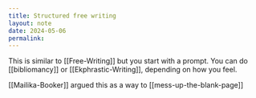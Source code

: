 ```yaml
---
title: Structured free writing
layout: note
date: 2024-05-06
permalink:
---
```


This is similar to [[Free-Writing]] but you start with a prompt. You can do [[bibliomancy]] or [[Ekphrastic-Writing]], depending on how you feel.

[[Mailika-Booker]] argued this as a way to [[mess-up-the-blank-page]]

